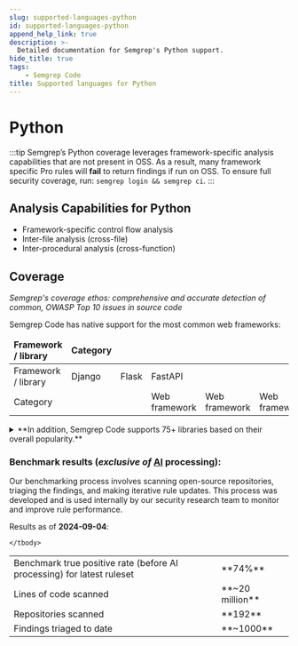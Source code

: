 ```yaml
---
slug: supported-languages-python
id: supported-languages-python
append_help_link: true
description: >-
  Detailed documentation for Semgrep's Python support. 
hide_title: true
tags:
    - Semgrep Code 
title: Supported languages for Python
---
```

# Python

:::tip 
Semgrep’s Python coverage leverages framework-specific analysis capabilities that are not present in OSS. As a result, many framework specific Pro rules will **fail** to return findings if run on OSS. To ensure full security coverage, run: `semgrep login && semgrep ci`.
:::

## Analysis Capabilities for Python
* Framework-specific control flow analysis 
* Inter-file analysis (cross-file)
* Inter-procedural analysis (cross-function)

## Coverage 
_Semgrep's coverage ethos: comprehensive and accurate detection of common, OWASP Top 10 issues in source code_


Semgrep Code has native support for the most common web frameworks: 

<table>
    <thead><tr>
        <td><strong>Framework / library</strong></td>
        <td><strong>Category</strong></td>
    </tr></thead>
    <tbody>
    <tr>
        <td>Framework / library</td>
        <td>Django</td>
        <td>Flask</td>
        <td>FastAPI</td>
    </tr>
    <tr>
        <td colspan="3">Category</td>
        <td>Web framework</td>
        <td>Web framework</td>
        <td>Web framework</td>
    </tr>
    </tbody>
</table>

<details>
  <summary>**In addition, Semgrep Code supports 75+ libraries based on their overall popularity.**</summary>

| No  | Library                  | Category                                 |
|----:|:-------------------------|:-----------------------------------------|
|   0 | bcrypt                   | Cryptographic Library                    |
|   1 | cryptography             | Cryptographic Library                    |
|   2 | passlib                  | Cryptographic Library                    |
|   3 | pycrypto                 | Cryptographic Library                    |
|   4 | pycryptodome             | Cryptographic Library                    |
|   5 | pycryptodomex            | Cryptographic Library                    |
|   6 | rsa                      | Cryptographic Library                    |
|   7 | aiomysql                 | Database Library                         |
|   8 | aiopg                    | Database Library                         |
|   9 | aiosqlite                | Database Library                         |
|  10 | django                   | Database Library                         |
|  11 | djangoorm                | Database Library                         |
|  12 | mysql-connector          | Database Library                         |
|  13 | mysqldb                  | Database Library                         |
|  14 | peewee                   | Database Library                         |
|  15 | pep249                   | Database Library                         |
|  16 | ponyorm                  | Database Library                         |
|  17 | psycopg2                 | Database Library                         |
|  18 | pymongo                  | Database Library                         |
|  19 | pymssql                  | Database Library                         |
|  20 | pymysql                  | Database Library                         |
|  21 | pyodbc                   | Database Library                         |
|  22 | sqlalchemy               | Database Library                         |
|  23 | sqlobject                | Database Library                         |
|  24 | dill                     | Deserialization Library                  |
|  25 | joblib                   | Deserialization Library                  |
|  26 | jsonpickle               | Deserialization Library                  |
|  27 | lang                     | Deserialization Library                  |
|  28 | numpy                    | Deserialization Library                  |
|  29 | pandas                   | Deserialization Library                  |
|  30 | pyyaml                   | Deserialization Library                  |
|  31 | ruamel                   | Deserialization Library                  |
|  32 | ruamel.yaml              | Deserialization Library                  |
|  33 | torch                    | Deserialization Library                  |
|  34 | aiofile                  | File System Library                      |
|  35 | django                   | File System Library                      |
|  36 | fileinput                | File System Library                      |
|  37 | fs                       | File System Library                      |
|  38 | io                       | File System Library                      |
|  39 | linecache                | File System Library                      |
|  40 | openpyxl                 | File System Library                      |
|  41 | os                       | File System Library                      |
|  42 | pickleshare              | File System Library                      |
|  43 | pillow                   | File System Library                      |
|  44 | shelve                   | File System Library                      |
|  45 | shutil                   | File System Library                      |
|  46 | stdlib                   | File System Library                      |
|  47 | stdlib2                  | File System Library                      |
|  48 | stdlib3                  | File System Library                      |
|  49 | tempfile                 | File System Library                      |
|  50 | toml                     | File System Library                      |
|  51 | ldap3                    | LDAP Library                             |
|  52 | stdlib                   | Library With Code Execution Capabilities |
|  53 | stdlib2                  | Library With Code Execution Capabilities |
|  54 | stdlib3                  | Library With Code Execution Capabilities |
|  55 | aiohttp                  | Network Library                          |
|  56 | boto3                    | Network Library                          |
|  57 | botocore                 | Network Library                          |
|  58 | httplib2                 | Network Library                          |
|  59 | httpx                    | Network Library                          |
|  60 | paramiko                 | Network Library                          |
|  61 | pycurl                   | Network Library                          |
|  62 | requests                 | Network Library                          |
|  63 | urllib3                  | Network Library                          |
|  64 | commands                 | OS Interaction Library                   |
|  65 | dotenv                   | OS Interaction Library                   |
|  66 | os                       | OS Interaction Library                   |
|  67 | paramiko                 | OS Interaction Library                   |
|  68 | popen2                   | OS Interaction Library                   |
|  69 | stdlib                   | OS Interaction Library                   |
|  70 | stdlib2                  | OS Interaction Library                   |
|  71 | stdlib3                  | OS Interaction Library                   |
|  72 | subprocess               | OS Interaction Library                   |
|  73 | libxml2                  | Regex Library                            |
|  74 | re                       | Regex Library                            |
|  75 | regex                    | Regex Library                            |
|  76 | stdlib                   | Regex Library                            |
|  77 | stdlib2                  | Regex Library                            |
|  78 | stdlib3                  | Regex Library                            |
|  79 | aws-lambda               | Serverless Framework                     |
|  80 | aiohttp                  | Web Framework                            |
|  81 | cherrypy                 | Web Framework                            |
|  82 | django                   | Web Framework                            |
|  83 | django-crispy-forms      | Web Framework                            |
|  84 | django_allauth           | Web Framework                            |
|  85 | django_channels          | Web Framework                            |
|  86 | django_rest_frameworkapi | Web Framework                            |
|  87 | fastapi                  | Web Framework                            |
|  88 | flask                    | Web Framework                            |
|  89 | flask-jwt-extended       | Web Framework                            |
|  90 | flask-login              | Web Framework                            |
|  91 | flask-session            | Web Framework                            |
|  92 | flask-talisman           | Web Framework                            |
|  93 | flask-wtf                | Web Framework                            |
|  94 | lang                     | Web Framework                            |
|  95 | pyramid                  | Web Framework                            |
|  96 | starlette                | Web Framework                            |
|  97 | wtforms                  | Web Framework                            |
|  98 | libxml2                  | XML Parsing Library                      |
|  99 | lxml                     | XML Parsing Library                      |
| 100 | sax                      | XML Parsing Library                      |
| 101 | stdlib                   | XML Parsing Library                      |
| 102 | stdlib2                  | XML Parsing Library                      |
| 103 | stdlib3                  | XML Parsing Library                      |
| 104 | xml                      | XML Parsing Library                      |
| 105 | xml.dom                  | XML Parsing Library                      |
| 106 | xml.dom.minidom          | XML Parsing Library                      |
| 107 | xml.dom.pulldom          | XML Parsing Library                      |
| 108 | xml.etree                | XML Parsing Library                      |
| 109 | xml.sax                  | XML Parsing Library                      |


</details>

### Benchmark results (_exclusive of_ [AI](https://semgrep.dev/docs/semgrep-assistant/overview) processing): 

Our benchmarking process involves scanning open-source repositories, triaging the findings, and making iterative rule updates. This process was developed and is used internally by our security research team to monitor and improve rule performance.

Results as of **2024-09-04**:

<table>
    <tbody>
    <tr>
        <td>Benchmark true positive rate (before AI processing) for latest ruleset</td>
        <td>**74%**</td>
    </tr>
    <tr>
        <td>Lines of code scanned</td>
        <td>**~20 million**</td>
    </tr>
    <tr>
        <td>Repositories scanned</td>
        <td>**192**</td>
    </tr>
      <tr>
        <td>Findings triaged to date</td>
        <td>**~1000**</td>
    </tr>
    
    </tbody>
</table>
